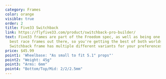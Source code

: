 ```yaml
---
category: Frames
color: orange
visible: true
order: 2
title: Five33 Switchback
link: https://flyfive33.com/product/switchback-pro-builder/
text: Five33 frames are part of the Freedom spec, as well as being one of the
  best race frames out there, so you're getting the best of both worlds. The
  Switchback frame has multiple different variants for your preferences
price: $45.99
point1: 'Wheelbase: "As small to fit 5.1" props"'
point2: "Weight: 45g"
point3: "Arms: 6mm"
point4: "Bottom/Top/Mid: 2/2/2.5mm"
---
```

